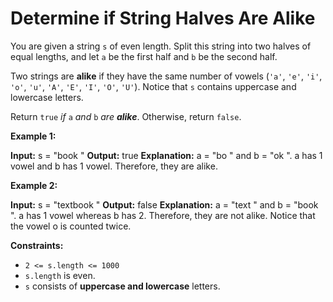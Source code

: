 # Determine if String Halves Are Alike

You are given a string `s` of even length. Split this string into two halves of equal lengths, and let `a` be the first half and `b` be the second half.

Two strings are **alike** if they have the same number of vowels (`'a'`, `'e'`, `'i'`, `'o'`, `'u'`, `'A'`, `'E'`, `'I'`, `'O'`, `'U'`). Notice that `s` contains uppercase and lowercase letters.

Return `true` _if_ `a` _and_ `b` _are **alike**_. Otherwise, return `false`.

**Example 1:**

**Input:** s =  "book "
**Output:** true
**Explanation:** a =  "bo " and b =  "ok ". a has 1 vowel and b has 1 vowel. Therefore, they are alike.

**Example 2:**

**Input:** s =  "textbook "
**Output:** false
**Explanation:** a =  "text " and b =  "book ". a has 1 vowel whereas b has 2. Therefore, they are not alike.
Notice that the vowel o is counted twice.

**Constraints:**

* `2 <= s.length <= 1000`
* `s.length` is even.
* `s` consists of **uppercase and lowercase** letters.
